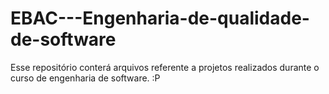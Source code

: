 # EBAC---Engenharia-de-qualidade-de-software
Esse repositório conterá arquivos referente a projetos realizados durante o curso de engenharia de software. 
:P
